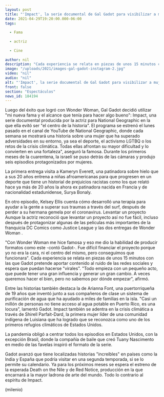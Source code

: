 ```yaml
---
layout: post
title: "'Impact', la serie documental de Gal Gadot para visibilizar a mujeres que superan adversidades"
date: 2021-04-29T19:20:00.000-06:00
tags:
  
  - Fama
  
  - actriz
  
  - Cine
  
author: nil
description: "Cada experiencia se relata en piezas de unos 15 minutos con las que Gadot pretende aportar contenido valioso al 'ruido' de las redes sociales. "
image: "/uploads/2021/images-gal-gadot-instagram-2.jpg"
video: "nil"
audio: "nil"
alt: "'Impact', la serie documental de Gal Gadot para visibilizar a mujeres que superan adversidades"
front: false
section: "Espectáculos"
news_id: 184194
---
```


Luego del éxito que logró con Wonder Woman, Gal Gadot decidió utilizar "mi nueva fama y el alcance que tenía para hacer algo bueno": Impact, una serie documental producida por la actriz para National Geographic en la que ella evitó ser "el centro de la historia". El programa se estrenó el lunes pasado en el canal de YouTube de National Geographic, donde cada semana se mostrará una historia sobre una mujer que ha superado adversidades en su entorno, ya sea el deporte, el activismo LGTBQ o los retos de la crisis climática. 
Todas ellas afrontan su mayor dificultad y lo convierten en una fortaleza", aseguró la famosa. Durante los primeros meses de la cuarentena, la israelí se puso detrás de las cámaras y produjo seis episodios protagonizados por mujeres. 

La primera entrega visita a Kameryn Everett, una patinadora sobre hielo que a sus 20 años entrena a niñas afroamericanas para que progresen en un deporte que tiene un historial de prejuicios racistas como los que relató hace ya más de 20 años la ahora ex patinadora nacida en Francia y de nacionalidad estadunidense, Surya Bonaly. 

En otro episodio, Kelsey Ellis cuenta cómo desarrolló una terapia para ayudar a la gente a superar sus traumas a través del surf, después de perder a su hermana gemela por el coronavirus. Levantar un proyecto Aunque la actriz reconoció que levantar un proyecto así no fue fácil, incluso después de protagonizar algunas de las películas más importantes de la franquicia DC Comics como Justice League y las dos entregas de Wonder Woman .

"Con Wonder Woman me hice famosa y eso me dio la habilidad de producir formatos como este -contó Gadot-. Fue difícil financiar el proyecto porque yo no era la cara, ni el centro del mismo, pero conseguimos que funcionara". Cada experiencia se relata en piezas de unos 15 minutos con las que Gadot pretende aportar contenido al ruido de las redes sociales y espera que puedan hacerse "virales". "Todo empieza con un pequeño acto, que puede tener una gran influencia y generar un gran cambio. A veces queremos hacer el bien, pero no sabemos por dónde empezar", afirmó. 

Entre las historias también destaca la de Arianna Font, una puertorriqueña de 19 años que inventó junto a sus compañeros de clase un sistema de purificación de agua que ha ayudado a miles de familias en la isla. "Casi un millón de personas no tiene acceso al agua potable en Puerto Rico, es una locura", lamentó Gadot. Impact también se adentra en la crisis climática a través de Shirell Parfait-Dard, la primera mujer líder de una comunidad indígena de Luisiana que ha logrado que se reconozca como uno de los primeros refugios climáticos de Estados Unidos. 

La pandemia obligó a centrar todos los episodios en Estados Unidos, con la excepción Brasil, donde la compañía de baile que creó Tuany Nascimento en medio de las favelas inspiró el formato de la serie. 

Gadot avanzó que tiene localizadas historias "increíbles" en países como la India y España que podría visitar en una segunda temporada, si se lo permite su calendario. Ya para los próximos meses se espera el estreno de la esperada Death on the Nile y de Red Notice, producción en la que encarnará a la mayor ladrona de arte del mundo. Todo lo contrario al espíritu de Impact. 

(milenio)